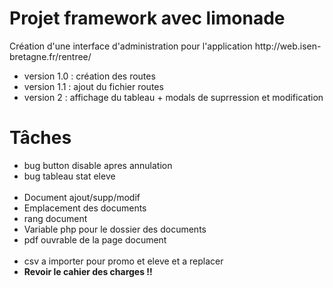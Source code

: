 <h1>Projet framework avec limonade</h1>
Création d'une interface d'administration pour l'application http://web.isen-bretagne.fr/rentree/
<br/>
<ul>
	<li>version 1.0 : création des routes</li>
	<li>version 1.1 : ajout du fichier routes</li>
	<li>version 2 : affichage du tableau + modals de suprression et modification</li>
</ul>
<h1>Tâches</h1>

<ul>
	<li>bug button disable apres annulation</li>
	<li>bug tableau stat eleve</li><br/>
	<li>Document ajout/supp/modif</li>
	<li>Emplacement des documents</li>
	<li>rang document</li>
	<li>Variable php pour le dossier des documents</li>
	<li>pdf ouvrable de la page document</li><br/>
	<li>csv a importer pour promo et eleve et a replacer</li>
	<li><strong>Revoir le cahier des charges !!</strong></li>
</ul>
